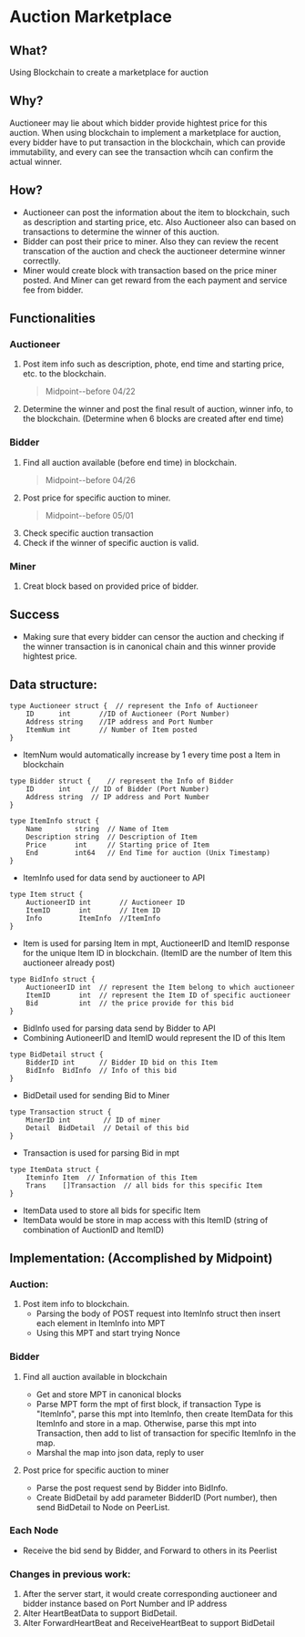 # Auction Marketplace

## What?
Using Blockchain to create a marketplace for auction

## Why?
Auctioneer may lie about which bidder provide hightest price for this auction. When using blockchain to implement a marketplace for auction, every bidder have to put transaction in the blockchain, which can provide immutability, and every can see the transaction whcih can confirm the actual winner.

## How?
- Auctioneer can post the information about the item to blockchain, such as description and starting price, etc. Also Auctioneer also can based on transactions to determine the winner of this auction.
- Bidder can post their price to miner. Also they can review the recent transcation of the auction and check the auctioneer determine winner correctlly.
- Miner would create block with transaction based on the price miner posted. And Miner can get reward from the each payment and service fee from bidder.

## Functionalities
### Auctioneer
1. Post item info such as description, phote, end time and starting price, etc. to the blockchain.
    > Midpoint--before 04/22
2. Determine the winner and post the final result of auction, winner info, to the blockchain. (Determine when 6 blocks are created after end time)

### Bidder
1. Find all auction available (before end time) in blockchain.
    > Midpoint--before 04/26
2. Post price for specific auction to miner.
    > Midpoint--before 05/01
3. Check specific auction transaction
4. Check if the winner of specific auction is valid.

### Miner
1. Creat block based on provided price of bidder.

## Success
- Making sure that every bidder can censor the auction and checking if the winner transaction is in canonical chain and this winner provide hightest price.

## Data structure:
```
type Auctioneer struct {  // represent the Info of Auctioneer
	ID      int       //ID of Auctioneer (Port Number)
	Address string    //IP address and Port Number
	ItemNum int       // Number of Item posted
}
```
- ItemNum would automatically increase by 1 every time post a Item in blockchain
```
type Bidder struct {    // represent the Info of Bidder
	ID      int     // ID of Bidder (Port Number)
	Address string  // IP address and Port Number
}
```

```
type ItemInfo struct {
	Name        string  // Name of Item
	Description string  // Description of Item
	Price       int     // Starting price of Item
	End         int64   // End Time for auction (Unix Timestamp)
}
```
- ItemInfo used for data send by auctioneer to API
```
type Item struct {
	AuctioneerID int       // Auctioneer ID
	ItemID       int       // Item ID
	Info         ItemInfo  //ItemInfo
}
```
- Item is used for parsing Item in mpt, AuctioneerID and ItemID response for the unique Item ID in blockchain. (ItemID are the number of Item this auctioneer already post)

```
type BidInfo struct {
	AuctioneerID int  // represent the Item belong to which auctioneer
	ItemID       int  // represent the Item ID of specific auctioneer
	Bid          int  // the price provide for this bid
}
```
- BidInfo used for parsing data send by Bidder to API
- Combining AutioneerID and ItemID would represent the ID of this Item
```
type BidDetail struct {
	BidderID int      // Bidder ID bid on this Item
	BidInfo  BidInfo  // Info of this bid
}
```
- BidDetail used for sending Bid to Miner
```
type Transaction struct {
	MinerID int        // ID of miner
	Detail  BidDetail  // Detail of this bid
}
```
- Transaction is used for parsing Bid in mpt
```
type ItemData struct {
	Iteminfo Item  // Information of this Item
	Trans    []Transaction  // all bids for this specific Item
}
```
- ItemData used to store all bids for specific Item
- ItemData would be store in map access with this ItemID (string of combination of AuctionID and ItemID)

## Implementation: (Accomplished by Midpoint)
### Auction:
1. Post item info to blockchain.
    - Parsing the body of POST request into ItemInfo struct then insert each element in ItemInfo into MPT
    - Using this MPT and start trying Nonce
### Bidder
1. Find all auction available in blockchain
    - Get and store MPT in canonical blocks
    - Parse MPT form the mpt of first block, if transaction Type is "ItemInfo", parse this mpt into ItemInfo, then create ItemData for this ItemInfo and store in a map. Otherwise, parse this mpt into Transaction, then add to list of transaction for specific ItemInfo in the map.
    - Marshal the map into json data, reply to user

2. Post price for specific auction to miner
    - Parse the post request send by Bidder into BidInfo.
    - Create BidDetail by add parameter BidderID (Port number), then send BidDetail to Node on PeerList.

### Each Node
- Receive the bid send by Bidder, and Forward to others in its Peerlist

### Changes in previous work:
1. After the server start, it would create corresponding auctioneer and bidder instance based on Port Number and IP address
2. Alter HeartBeatData to support BidDetail.
3. Alter ForwardHeartBeat and ReceiveHeartBeat to support BidDetail 